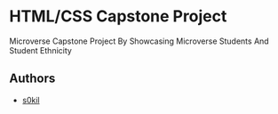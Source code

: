 # HTML/CSS Capstone Project

Microverse Capstone Project By Showcasing Microverse Students And Student Ethnicity

## Authors

- [s0kil](https://github.com/s0kil)
